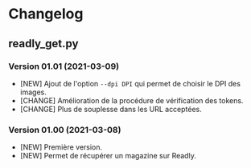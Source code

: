 # Changelog

## readly_get.py

### Version 01.01 (2021-03-09)
- [NEW] Ajout de l'option `--dpi DPI` qui permet de choisir le DPI des images. 
- [CHANGE] Amélioration de la procédure de vérification des tokens. 
- [CHANGE] Plus de souplesse dans les URL acceptées. 

### Version 01.00 (2021-03-08)
- [NEW] Première version. 
- [NEW] Permet de récupérer un magazine sur Readly.